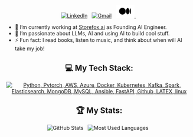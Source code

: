 <div align="center">

[![LinkedIn](https://skillicons.dev/icons?i=linkedin)](https://www.linkedin.com/in/ishta-pal/) &nbsp;
[![Gmail](https://skillicons.dev/icons?i=gmail)](mailto:ishitapal3141@gmail.com) &nbsp;
<a href="https://medium.com/@ishta.pal" target="_blank">
  <img src="https://github.com/Medium/medium-logos/blob/master/03_Symbol/01_Black/SVG/Medium-Symbol-Black-RGB.svg" alt="Medium Logo" style="width: 50px">
</a> &nbsp;

</div>

- 🔭 I’m currently working at [Storefox.ai](https://www.storefox.ai/) as Founding AI Engineer.
- 🌱 I’m passionate about LLMs, AI and using AI to build cool stuff.
- ⚡ Fun fact: I read books, listen to music, and think about when will AI take my job!

<div align="center">

## 💻 My Tech Stack:

[![Python, Pytorch, AWS, Azure, Docker, Kubernetes, Kafka, Spark, Elasticsearch, MongoDB, MySQL, Ansible, FastAPI, Github, LATEX, linux](https://skillicons.dev/icons?i=py,pytorch,aws,azure,docker,kubernetes,kafka,elasticsearch,mongodb,mysql,ansible,fastapi,github,latex,linux)](https://skillicons.dev)

## 🏆 My Stats:

<p>
    <img height=175 alt="GitHub Stats" src="https://github-readme-stats-54qiai35y-ishitas-projects-ddd83c97.vercel.app/api?username=ish-codes-magic&show_icons=true&count_private=true&theme=dark" />&nbsp;&nbsp;
    <img height=175 alt="Most Used Languages" src="https://github-readme-stats-54qiai35y-ishitas-projects-ddd83c97.vercel.app/api/top-langs/?username=ish-codes-magic&layout=compact&theme=dark" />&nbsp;&nbsp;
</p>
